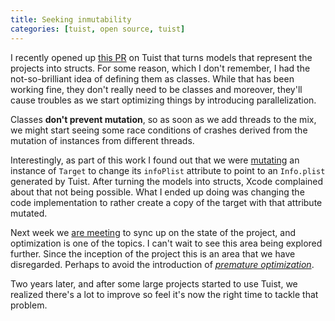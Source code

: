 ```yaml
---
title: Seeking inmutability
categories: [tuist, open source, tuist]
---
```


I recently opened up [this PR](https://github.com/tuist/tuist/pull/870) on Tuist that turns models that represent the projects into structs.
For some reason,
which I don't remember,
I had the not-so-brilliant idea of defining them as classes.
While that has been working fine,
they don't really need to be classes and moreover,
they'll cause troubles as we start optimizing things by introducing parallelization.

Classes **don't prevent mutation**,
so as soon as we add threads to the mix,
we might start seeing some race conditions of crashes derived from the mutation of instances from different threads.

Interestingly,
as part of this work I found out that we were [mutating](https://github.com/tuist/tuist/pull/870/files#diff-4aba63b3478b390c4fe138b58e4d4b67L111) an instance of `Target` to change its `infoPlist` attribute to point to an `Info.plist` generated by Tuist.
After turning the models into structs,
Xcode complained about that not being possible.
What I ended up doing was changing the code implementation to rather create a copy of the target with that attribute mutated.

Next week we [are meeting](https://github.com/tuist/tuist/issues/869) to sync up on the state of the project,
and optimization is one of the topics.
I can't wait to see this area being explored further.
Since the inception of the project this is an area that we have disregarded.
Perhaps to avoid the introduction of [_premature optimization_](http://wiki.c2.com/?PrematureOptimization).

Two years later,
and after some large projects started to use Tuist,
we realized there's a lot to improve so feel it's now the right time to tackle that problem.
